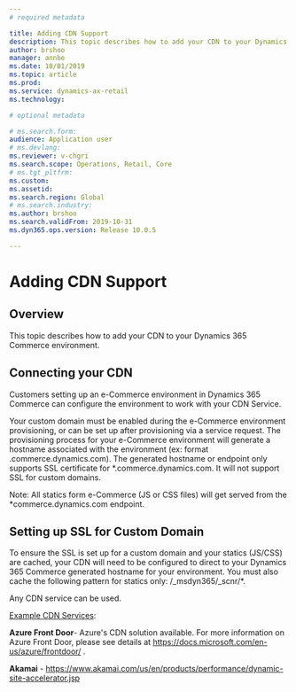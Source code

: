 ```yaml
---
# required metadata

title: Adding CDN Support
description: This topic describes how to add your CDN to your Dynamics 365 Commerce environment.
author: brshoo
manager: annbe
ms.date: 10/01/2019
ms.topic: article
ms.prod: 
ms.service: dynamics-ax-retail
ms.technology: 

# optional metadata

# ms.search.form: 
audience: Application user
# ms.devlang: 
ms.reviewer: v-chgri
ms.search.scope: Operations, Retail, Core
# ms.tgt_pltfrm: 
ms.custom: 
ms.assetid: 
ms.search.region: Global
# ms.search.industry: 
ms.author: brshoo
ms.search.validFrom: 2019-10-31
ms.dyn365.ops.version: Release 10.0.5

---
```


# Adding CDN Support

## Overview

This topic describes how to add your CDN to your Dynamics 365 Commerce environment.

## Connecting your CDN

Customers setting up an e-Commerce environment in Dynamics 365 Commerce can configure the environment to work with your CDN Service. 

Your custom domain must be enabled during the e-Commerce environment provisioning, or can be set up after provisioning via a service request. The provisioning process for your e-Commerce environment will generate a hostname associated with the environment (ex: format <e-commerce-tenant-name>.commerce.dynamics.com). The generated hostname or endpoint only supports SSL certificate for *.commerce.dynamics.com. It will not support SSL for custom domains.

Note: All statics form e-Commerce (JS or CSS files) will get served from the *commerce.dynamics.com endpoint.

## Setting up SSL for Custom Domain

To ensure the SSL is set up for a custom domain and your statics (JS/CSS) are cached, your CDN will need to be configured to direct to your Dynamics 365 Commerce generated hostname for your environment. You must also cache the following pattern for statics only: /_msdyn365/_scnr/*.

Any CDN service can be used. 

<u>Example CDN Services</u>: 

**Azure Front Door**- Azure's CDN solution available. For more information on Azure Front Door, please see details at https://docs.microsoft.com/en-us/azure/frontdoor/ .

**Akamai** - https://www.akamai.com/us/en/products/performance/dynamic-site-accelerator.jsp
